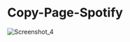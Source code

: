 # Copy-Page-Spotify


![Screenshot_4](https://user-images.githubusercontent.com/101594080/185159007-2ca1d766-c91c-4172-ad3a-1c4e126ddd42.png)
